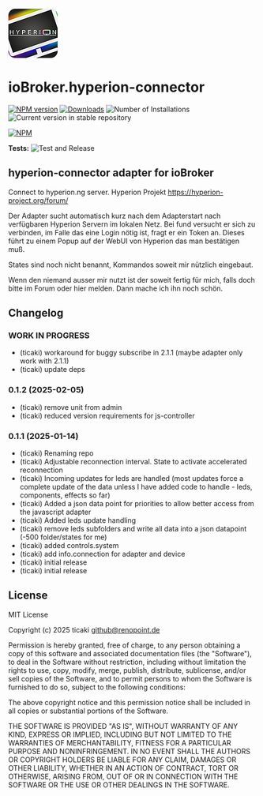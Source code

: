 ![Logo](admin/hyperion-connector.png)
# ioBroker.hyperion-connector

[![NPM version](https://img.shields.io/npm/v/iobroker.hyperion-connector.svg)](https://www.npmjs.com/package/iobroker.hyperion-connector)
[![Downloads](https://img.shields.io/npm/dm/iobroker.hyperion-connector.svg)](https://www.npmjs.com/package/iobroker.hyperion-connector)
![Number of Installations](https://iobroker.live/badges/hyperion-connector-installed.svg)
![Current version in stable repository](https://iobroker.live/badges/hyperion-connector-stable.svg)

[![NPM](https://nodei.co/npm/iobroker.hyperion-connector.png?downloads=true)](https://nodei.co/npm/iobroker.hyperion-connector/)

**Tests:** ![Test and Release](https://github.com/ticaki/ioBroker.hyperion-connector/workflows/Test%20and%20Release/badge.svg)

## hyperion-connector adapter for ioBroker

Connect to hyperion.ng server. Hyperion Projekt https://hyperion-project.org/forum/

Der Adapter sucht automatisch kurz nach dem Adapterstart nach verfügbaren Hyperion Servern im lokalen Netz.
Bei fund versucht er sich zu verbinden, im Falle das eine Login nötig ist, fragt er ein Token an.
Dieses führt zu einem Popup auf der WebUI von Hyperion das man bestätigen muß. 

States sind noch nicht benannt, Kommandos soweit mir nützlich eingebaut.

Wenn den niemand ausser mir nutzt ist der soweit fertig für mich, falls doch bitte im Forum oder hier melden.
Dann mache ich ihn noch schön.

## Changelog
<!--
	Placeholder for the next version (at the beginning of the line):
	### **WORK IN PROGRESS**
-->
### **WORK IN PROGRESS**
* (ticaki) workaround for buggy subscribe in 2.1.1 (maybe adapter only work with 2.1.1)
* (ticaki) update deps

### 0.1.2 (2025-02-05)
* (ticaki) remove unit from admin
* (ticaki) reduced version requirements for js-controller

### 0.1.1 (2025-01-14)
* (ticaki) Renaming repo
* (ticaki) Adjustable reconnection interval. State to activate accelerated reconnection
* (ticaki) Incoming updates for leds are handled (most updates force a complete update of the data unless I have added code to handle - leds, components, effects so far)
* (ticaki) Added a json data point for priorities to allow better access from the javascript adapter
* (ticaki) Added leds update handling
* (ticaki) remove leds subfolders and write all data into a json datapoint (-500 folder/states for me)
* (ticaki) added controls.system
* (ticaki) add info.connection for adapter and device
* (ticaki) initial release
* (ticaki) initial release

## License
MIT License

Copyright (c) 2025 ticaki <github@renopoint.de>

Permission is hereby granted, free of charge, to any person obtaining a copy
of this software and associated documentation files (the "Software"), to deal
in the Software without restriction, including without limitation the rights
to use, copy, modify, merge, publish, distribute, sublicense, and/or sell
copies of the Software, and to permit persons to whom the Software is
furnished to do so, subject to the following conditions:

The above copyright notice and this permission notice shall be included in all
copies or substantial portions of the Software.

THE SOFTWARE IS PROVIDED "AS IS", WITHOUT WARRANTY OF ANY KIND, EXPRESS OR
IMPLIED, INCLUDING BUT NOT LIMITED TO THE WARRANTIES OF MERCHANTABILITY,
FITNESS FOR A PARTICULAR PURPOSE AND NONINFRINGEMENT. IN NO EVENT SHALL THE
AUTHORS OR COPYRIGHT HOLDERS BE LIABLE FOR ANY CLAIM, DAMAGES OR OTHER
LIABILITY, WHETHER IN AN ACTION OF CONTRACT, TORT OR OTHERWISE, ARISING FROM,
OUT OF OR IN CONNECTION WITH THE SOFTWARE OR THE USE OR OTHER DEALINGS IN THE
SOFTWARE.